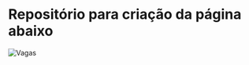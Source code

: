# Repositório para criação da página abaixo

![Vagas](https://s3.amazonaws.com/files.elo7.com.br/candidatos/front-end/vagas.png "Vagas")
